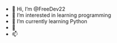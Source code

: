 - 👋 Hi, I’m @FreeDev22
- 👀 I’m interested in learning programming
- 🌱 I’m currently learning Python 
- 💞️ 
- 📫 

<!---
FreeDev22/FreeDev22 is a ✨ special ✨ repository because its `README.md` (this file) appears on your GitHub profile.
You can click the Preview link to take a look at your changes.
--->
